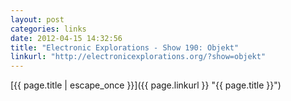 ```yaml
---
layout: post
categories: links
date: 2012-04-15 14:32:56
title: "Electronic Explorations - Show 190: Objekt"
linkurl: "http://electronicexplorations.org/?show=objekt"
---
```

[{{ page.title | escape_once }}]({{ page.linkurl }} "{{ page.title }}")
